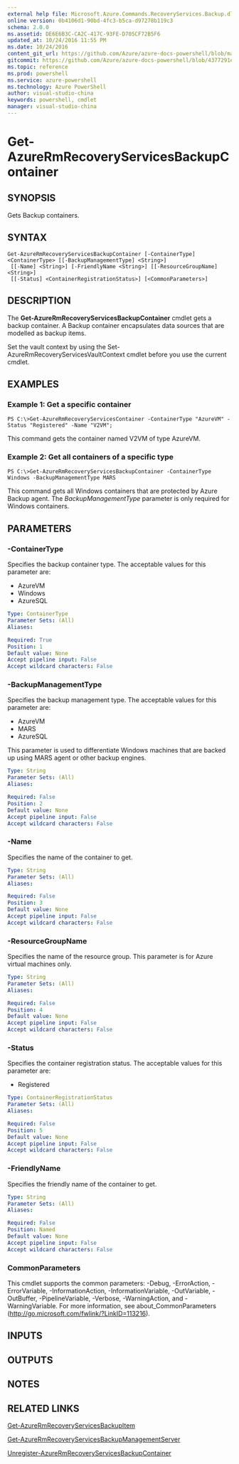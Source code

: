 ```yaml
---
external help file: Microsoft.Azure.Commands.RecoveryServices.Backup.dll-Help.xml
online version: 0b4106d1-90bd-4fc3-b5ca-d97278b119c3
schema: 2.0.0
ms.assetid: DE6E6B3C-CA2C-417C-93FE-D705CF72B5F6
updated_at: 10/24/2016 11:55 PM
ms.date: 10/24/2016
content_git_url: https://github.com/Azure/azure-docs-powershell/blob/master/azureps-cmdlets-docs/ResourceManager/AzureRM.RecoveryServices.Backup/v2.2.0/Get-AzureRmRecoveryServicesBackupContainer.md
gitcommit: https://github.com/Azure/azure-docs-powershell/blob/4377291ee360e58e2c1c5d644155daf6a0279055/azureps-cmdlets-docs/ResourceManager/AzureRM.RecoveryServices.Backup/v2.2.0/Get-AzureRmRecoveryServicesBackupContainer.md
ms.topic: reference
ms.prod: powershell
ms.service: azure-powershell
ms.technology: Azure PowerShell
author: visual-studio-china
keywords: powershell, cmdlet
manager: visual-studio-china
---
```


# Get-AzureRmRecoveryServicesBackupContainer

## SYNOPSIS
Gets Backup containers.

## SYNTAX

```
Get-AzureRmRecoveryServicesBackupContainer [-ContainerType] <ContainerType> [[-BackupManagementType] <String>]
 [[-Name] <String>] [-FriendlyName <String>] [[-ResourceGroupName] <String>]
 [[-Status] <ContainerRegistrationStatus>] [<CommonParameters>]
```

## DESCRIPTION
The **Get-AzureRmRecoveryServicesBackupContainer** cmdlet gets a backup container.
A Backup container encapsulates data sources that are modelled as backup items.

Set the vault context by using the Set-AzureRmRecoveryServicesVaultContext cmdlet before you use the current cmdlet.

## EXAMPLES

### Example 1: Get a specific container
```
PS C:\>Get-AzureRmRecoveryServicesContainer -ContainerType "AzureVM" -Status "Registered" -Name "V2VM";
```

This command gets the container named V2VM of type AzureVM.

### Example 2: Get all containers of a specific type
```
PS C:\>Get-AzureRmRecoveryServicesBackupContainer -ContainerType Windows -BackupManagementType MARS
```

This command gets all Windows containers that are protected by Azure Backup agent.
The *BackupManagementType* parameter is only required for Windows containers.

## PARAMETERS

### -ContainerType
Specifies the backup container type.
The acceptable values for this parameter are:

- AzureVM 
- Windows
- AzureSQL

```yaml
Type: ContainerType
Parameter Sets: (All)
Aliases: 

Required: True
Position: 1
Default value: None
Accept pipeline input: False
Accept wildcard characters: False
```

### -BackupManagementType
Specifies the backup management type.
The acceptable values for this parameter are:

- AzureVM
- MARS
- AzureSQL

This parameter is used to differentiate Windows machines that are backed up using MARS agent or other backup engines.

```yaml
Type: String
Parameter Sets: (All)
Aliases: 

Required: False
Position: 2
Default value: None
Accept pipeline input: False
Accept wildcard characters: False
```

### -Name
Specifies the name of the container to get.

```yaml
Type: String
Parameter Sets: (All)
Aliases: 

Required: False
Position: 3
Default value: None
Accept pipeline input: False
Accept wildcard characters: False
```

### -ResourceGroupName
Specifies the name of the resource group.
This parameter is for Azure virtual machines only.

```yaml
Type: String
Parameter Sets: (All)
Aliases: 

Required: False
Position: 4
Default value: None
Accept pipeline input: False
Accept wildcard characters: False
```

### -Status
Specifies the container registration status.
The acceptable values for this parameter are:

- Registered

```yaml
Type: ContainerRegistrationStatus
Parameter Sets: (All)
Aliases: 

Required: False
Position: 5
Default value: None
Accept pipeline input: False
Accept wildcard characters: False
```

### -FriendlyName
Specifies the friendly name of the container to get.

```yaml
Type: String
Parameter Sets: (All)
Aliases: 

Required: False
Position: Named
Default value: None
Accept pipeline input: False
Accept wildcard characters: False
```

### CommonParameters
This cmdlet supports the common parameters: -Debug, -ErrorAction, -ErrorVariable, -InformationAction, -InformationVariable, -OutVariable, -OutBuffer, -PipelineVariable, -Verbose, -WarningAction, and -WarningVariable. For more information, see about_CommonParameters (http://go.microsoft.com/fwlink/?LinkID=113216).

## INPUTS

## OUTPUTS

## NOTES

## RELATED LINKS

[Get-AzureRmRecoveryServicesBackupItem](./Get-AzureRmRecoveryServicesBackupItem.md)

[Get-AzureRmRecoveryServicesBackupManagementServer](./Get-AzureRmRecoveryServicesBackupManagementServer.md)

[Unregister-AzureRmRecoveryServicesBackupContainer](./Unregister-AzureRmRecoveryServicesBackupContainer.md)


